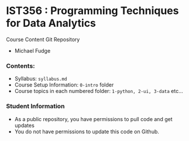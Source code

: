 # IST356 : Programming Techniques for Data Analytics

Course Content Git Repository

- Michael Fudge 

### Contents:

- Syllabus: `syllabus.md` 
- Course Setup Information: `0-intro` folder
- Course topics in each numbered folder: `1-python, 2-ui, 3-data` etc...

### Student Information

- As a public repository, you have permissions to pull code and get updates
- You do not have permissions to update this code on Github. 